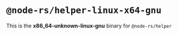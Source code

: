 # `@node-rs/helper-linux-x64-gnu`

This is the **x86_64-unknown-linux-gnu** binary for `@node-rs/helper`

